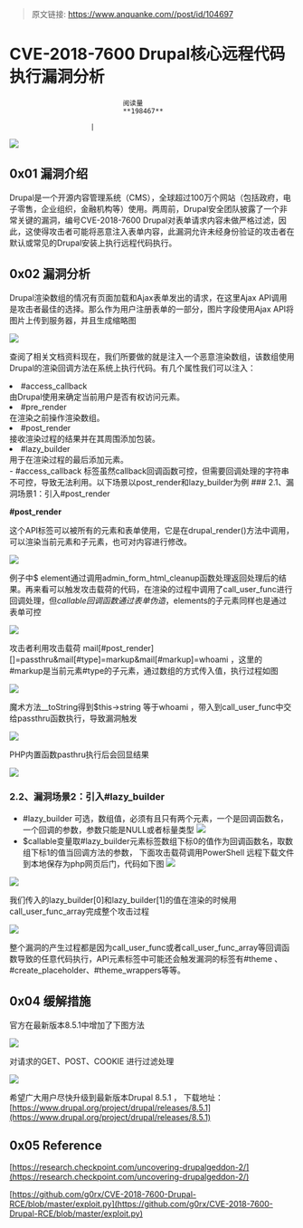> 原文链接: https://www.anquanke.com//post/id/104697 


# CVE-2018-7600 Drupal核心远程代码执行漏洞分析


                                阅读量   
                                **198467**
                            
                        |
                        
                                                                                    



[![](https://p3.ssl.qhimg.com/t01be7ae638011f751a.png)](https://p3.ssl.qhimg.com/t01be7ae638011f751a.png)



## 0x01 漏洞介绍

Drupal是一个开源内容管理系统（CMS），全球超过100万个网站（包括政府，电子零售，企业组织，金融机构等）使用。两周前，Drupal安全团队披露了一个非常关键的漏洞，编号CVE-2018-7600 Drupal对表单请求内容未做严格过滤，因此，这使得攻击者可能将恶意注入表单内容，此漏洞允许未经身份验证的攻击者在默认或常见的Drupal安装上执行远程代码执行。



## 0x02 漏洞分析

Drupal渲染数组的情况有页面加载和Ajax表单发出的请求，在这里Ajax API调用是攻击者最佳的选择。那么作为用户注册表单的一部分，图片字段使用Ajax API将图片上传到服务器，并且生成缩略图

[![](https://p2.ssl.qhimg.com/t01bd8fd7aa6fbfe493.png)](https://p2.ssl.qhimg.com/t01bd8fd7aa6fbfe493.png)

查阅了相关文档资料现在，我们所要做的就是注入一个恶意渲染数组，该数组使用Drupal的渲染回调方法在系统上执行代码。有几个属性我们可以注入：
<li>#access_callback<br>
由Drupal使用来确定当前用户是否有权访问元素。</li>
<li>#pre_render<br>
在渲染之前操作渲染数组。</li>
<li>#post_render<br>
接收渲染过程的结果并在其周围添加包装。</li>
<li>#lazy_builder<br>
用于在渲染过程的最后添加元素。</li>
- #access_callback 标签虽然callback回调函数可控，但需要回调处理的字符串不可控，导致无法利用。以下场景以post_render和lazy_builder为例
### 2.1、漏洞场景1：引入#post_render

**#post_render**

这个API标签可以被所有的元素和表单使用，它是在drupal_render()方法中调用，可以渲染当前元素和子元素，也可对内容进行修改。

[![](https://p1.ssl.qhimg.com/t01615da4d114490a78.png)](https://p1.ssl.qhimg.com/t01615da4d114490a78.png)

例子中$ element通过调用admin_form_html_cleanup函数处理返回处理后的结果。再来看可以触发攻击载荷的代码，在渲染的过程中调用了call_user_func进行回调处理，但$callable 回调函数通过表单伪造，$elements的子元素同样也是通过表单可控

[![](https://p4.ssl.qhimg.com/t0106b47be54cd00725.png)](https://p4.ssl.qhimg.com/t0106b47be54cd00725.png)

攻击者利用攻击载荷 mail[#post_render][]=passthru&amp;mail[#type]=markup&amp;mail[#markup]=whoami ，这里的#markup是当前元素#type的子元素，通过数组的方式传入值，执行过程如图

[![](https://p3.ssl.qhimg.com/t01b4546e8e52e791a2.png)](https://p3.ssl.qhimg.com/t01b4546e8e52e791a2.png)

魔术方法__toString得到$this-&gt;string 等于whoami ，带入到call_user_func中交给passthru函数执行，导致漏洞触发

[![](https://p1.ssl.qhimg.com/t0196a7d50f359e72ef.png)](https://p1.ssl.qhimg.com/t0196a7d50f359e72ef.png)

PHP内置函数pasthru执行后会回显结果

[![](https://p1.ssl.qhimg.com/t01b5dc4e8a4e5001da.png)](https://p1.ssl.qhimg.com/t01b5dc4e8a4e5001da.png)

### 2.2、漏洞场景2：引入#lazy_builder
- #lazy_builder 可选，数组值，必须有且只有两个元素，一个是回调函数名，一个回调的参数，参数只能是NULL或者标量类型
[![](https://p0.ssl.qhimg.com/t0115001c46f84e0035.png)](https://p0.ssl.qhimg.com/t0115001c46f84e0035.png)
- $callable变量取#lazy_builder元素标签数组下标0的值作为回调函数名，取数组下标1的值当回调方法的参数， 下面攻击载荷调用PowerShell 远程下载文件到本地保存为php网页后门，代码如下图
[![](https://p5.ssl.qhimg.com/t01159c6c09649dff48.png)](https://p5.ssl.qhimg.com/t01159c6c09649dff48.png)

[![](https://p4.ssl.qhimg.com/t019c7310dac16110d6.png)](https://p4.ssl.qhimg.com/t019c7310dac16110d6.png)

我们传入的lazy_builder[0]和lazy_builder[1]的值在渲染的时候用call_user_func_array完成整个攻击过程

[![](https://p5.ssl.qhimg.com/t01b1ec1dbff2d980b0.png)](https://p5.ssl.qhimg.com/t01b1ec1dbff2d980b0.png)

整个漏洞的产生过程都是因为call_user_func或者call_user_func_array等回调函数导致的任意代码执行，API元素标签中可能还会触发漏洞的标签有#theme 、#create_placeholder、#theme_wrappers等等。



## 0x04 缓解措施

官方在最新版本8.5.1中增加了下图方法

[![](https://p3.ssl.qhimg.com/t01dc18750e7ef8a099.png)](https://p3.ssl.qhimg.com/t01dc18750e7ef8a099.png)

对请求的GET、POST、COOKIE 进行过滤处理

[![](https://p2.ssl.qhimg.com/t0121b377f2e82e3a14.png)](https://p2.ssl.qhimg.com/t0121b377f2e82e3a14.png)

希望广大用户尽快升级到最新版本Drupal 8.5.1 ， 下载地址：[https://www.drupal.org/project/drupal/releases/8.5.1](https://www.drupal.org/project/drupal/releases/8.5.1)



## 0x05 Reference

[https://research.checkpoint.com/uncovering-drupalgeddon-2/](https://research.checkpoint.com/uncovering-drupalgeddon-2/)

[https://github.com/g0rx/CVE-2018-7600-Drupal-RCE/blob/master/exploit.py](https://github.com/g0rx/CVE-2018-7600-Drupal-RCE/blob/master/exploit.py)
